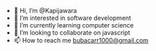 - 👋 Hi, I’m @Kapijawara
- 👀 I’m interested in software development
- 🌱 I’m currently learning computer science
- 💞️ I’m looking to collaborate on javascript
- 📫 How to reach me bubacarr1000@gmail.com

<!---
Kapijawara/Kapijawara is a ✨ special ✨ repository because its `README.md` (this file) appears on your GitHub profile.
You can click the Preview link to take a look at your changes.
--->
